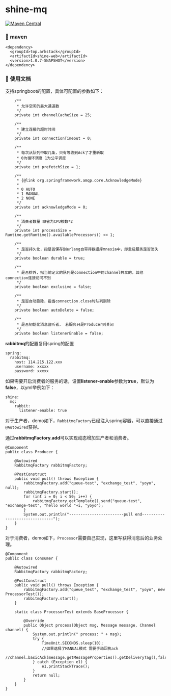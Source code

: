 # shine-mq

[![Maven Central](https://maven-badges.herokuapp.com/maven-central/top.arkstack/shine-mq/badge.svg)](https://maven-badges.herokuapp.com/maven-central/top.arkstack/shine-mq)

### 🐳 maven

```
<dependency>
  <groupId>top.arkstack</groupId>
  <artifactId>shine-web</artifactId>
  <version>1.0.7-SNAPSHOT</version>
</dependency>
```

### 🌈 使用文档

支持springboot的配置，具体可配置的参数如下：

```
    /**
     * 允许空闲的最大通道数
     */
    private int channelCacheSize = 25;

    /**
     * 建立连接的超时时间
     */
    private int connectionTimeout = 0;

    /**
     * 每次从队列中取几条，只有等收到Ack了才重新取
     * 0为循环调度 1为公平调度
     */
    private int prefetchSize = 1;

    /**
     * {@link org.springframework.amqp.core.AcknowledgeMode}
     *
     * 0 AUTO
     * 1 MANUAL
     * 2 NONE
     */
    private int acknowledgeMode = 0;

    /**
     * 消费者数量 缺省为CPU核数*2
     */
    private int processSize = Runtime.getRuntime().availableProcessors() << 1;

    /**
     * 是否持久化，指是否保存到erlang自带得数据库mnesia中，即重启服务是否消失
     */
    private boolean durable = true;

    /**
     * 是否排外，指当前定义的队列是connection中的channel共享的，其他connection连接访问不到
     */
    private boolean exclusive = false;

    /**
     * 是否自动删除，指当connection.close时队列删除
     */
    private boolean autoDelete = false;

    /**
     * 是否初始化消息监听者， 若服务只是Producer则关闭
     */
    private boolean listenerEnable = false;
```

**rabbitmq**的配置复用spring的配置

```
spring:
  rabbitmq:
    host: 114.215.122.xxx
    username: xxxxx
    password: xxxxx
```

如果需要开启消费者的服务的话，设置**listener-enable**参数为**true**，默认为**false**，以yml举例如下：

```
shine:
  mq:
    rabbit:
      listener-enable: true
```

对于生产者，demo如下，``RabbitmqFactory``已经注入spring容器，可以直接通过``@Autowired``获得。

通过**rabbitmqFactory.add**可以实现动态增加生产者和消费者。

```
@Component
public class Producer {

    @Autowired
    RabbitmqFactory rabbitmqFactory;

    @PostConstruct
    public void pull() throws Exception {
        rabbitmqFactory.add("queue-test", "exchange_test", "yoyo", null);
        rabbitmqFactory.start();
        for (int i = 0; i < 50; i++) {
            rabbitmqFactory.getTemplate().send("queue-test", "exchange-test", "hello world "+i, "yoyo");
        }
        System.out.println("------------------------pull end-------------------------------");
    }
}
```

对于消费者，demo如下，``Processor``需要自己实现，这里写获得消息后的业务处理。

```
@Component
public class Consumer {

    @Autowired
    RabbitmqFactory rabbitmqFactory;

    @PostConstruct
    public void pull() throws Exception {
        rabbitmqFactory.add("queue_test", "exchange_test", "yoyo", new ProcessorTest());
        rabbitmqFactory.start();
    }

    static class ProcessorTest extends BaseProcessor {
    
        @Override
        public Object process(Object msg, Message message, Channel channel) {
            System.out.println(" process: " + msg);
            try {
                TimeUnit.SECONDS.sleep(10);
                //如果选择了MANUAL模式 需要手动回执ack
                //channel.basicAck(message.getMessageProperties().getDeliveryTag(),false);
            } catch (Exception e1) {
                e1.printStackTrace();
            }
            return null;
        }
    }
}
```

